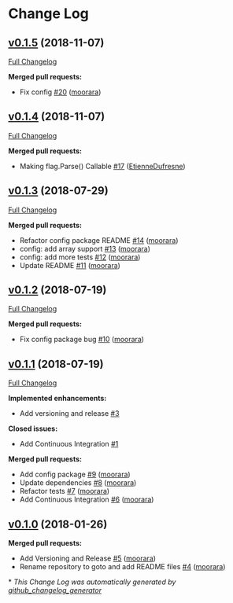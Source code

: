 # Change Log

## [v0.1.5](https://github.com/moorara/goto/tree/v0.1.5) (2018-11-07)
[Full Changelog](https://github.com/moorara/goto/compare/v0.1.4...v0.1.5)

**Merged pull requests:**

- Fix config [\#20](https://github.com/moorara/goto/pull/20) ([moorara](https://github.com/moorara))

## [v0.1.4](https://github.com/moorara/goto/tree/v0.1.4) (2018-11-07)
[Full Changelog](https://github.com/moorara/goto/compare/v0.1.3...v0.1.4)

**Merged pull requests:**

- Making flag.Parse\(\) Callable [\#17](https://github.com/moorara/goto/pull/17) ([EtienneDufresne](https://github.com/EtienneDufresne))

## [v0.1.3](https://github.com/moorara/goto/tree/v0.1.3) (2018-07-29)
[Full Changelog](https://github.com/moorara/goto/compare/v0.1.2...v0.1.3)

**Merged pull requests:**

- Refactor config package README [\#14](https://github.com/moorara/goto/pull/14) ([moorara](https://github.com/moorara))
- config: add array support [\#13](https://github.com/moorara/goto/pull/13) ([moorara](https://github.com/moorara))
- config: add more tests [\#12](https://github.com/moorara/goto/pull/12) ([moorara](https://github.com/moorara))
- Update README [\#11](https://github.com/moorara/goto/pull/11) ([moorara](https://github.com/moorara))

## [v0.1.2](https://github.com/moorara/goto/tree/v0.1.2) (2018-07-19)
[Full Changelog](https://github.com/moorara/goto/compare/v0.1.1...v0.1.2)

**Merged pull requests:**

- Fix config package bug [\#10](https://github.com/moorara/goto/pull/10) ([moorara](https://github.com/moorara))

## [v0.1.1](https://github.com/moorara/goto/tree/v0.1.1) (2018-07-19)
[Full Changelog](https://github.com/moorara/goto/compare/v0.1.0...v0.1.1)

**Implemented enhancements:**

- Add versioning and release [\#3](https://github.com/moorara/goto/issues/3)

**Closed issues:**

- Add Continuous Integration [\#1](https://github.com/moorara/goto/issues/1)

**Merged pull requests:**

- Add config package [\#9](https://github.com/moorara/goto/pull/9) ([moorara](https://github.com/moorara))
- Update dependencies [\#8](https://github.com/moorara/goto/pull/8) ([moorara](https://github.com/moorara))
- Refactor tests [\#7](https://github.com/moorara/goto/pull/7) ([moorara](https://github.com/moorara))
- Add Continuous Integration [\#6](https://github.com/moorara/goto/pull/6) ([moorara](https://github.com/moorara))

## [v0.1.0](https://github.com/moorara/goto/tree/v0.1.0) (2018-01-26)
**Merged pull requests:**

- Add Versioning and Release [\#5](https://github.com/moorara/goto/pull/5) ([moorara](https://github.com/moorara))
- Rename repository to goto and add README files [\#4](https://github.com/moorara/goto/pull/4) ([moorara](https://github.com/moorara))



\* *This Change Log was automatically generated by [github_changelog_generator](https://github.com/skywinder/Github-Changelog-Generator)*